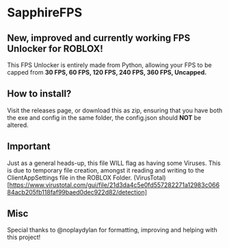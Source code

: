 # SapphireFPS
## New, improved and currently working FPS Unlocker for ROBLOX!

This FPS Unlocker is entirely made from Python, allowing your FPS to be capped from **30 FPS, 60 FPS, 120 FPS, 240 FPS, 360 FPS, Uncapped.**

## How to install?
Visit the releases page, or download this as zip, ensuring that you have both the exe and config in the same folder, the config.json should **NOT** be altered.

## Important
Just as a general heads-up, this file WILL flag as having some Viruses. This is due to temporary file creation, amongst it reading and writing to the ClientAppSettings file in the ROBLOX Folder. (VirusTotal)[https://www.virustotal.com/gui/file/21d3da4c5e0fd557282271a12983c06684acb205fb118faf99baed0dec922d82/detection]

## Misc
Special thanks to @noplaydylan for formatting, improving and helping with this project!
